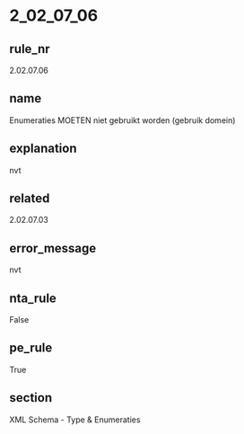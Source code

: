 # 2_02_07_06

## rule_nr
2.02.07.06

## name
Enumeraties MOETEN niet gebruikt worden (gebruik domein)

## explanation
nvt

## related
2.02.07.03

## error_message
nvt

## nta_rule
False

## pe_rule
True

## section
XML Schema - Type & Enumeraties

